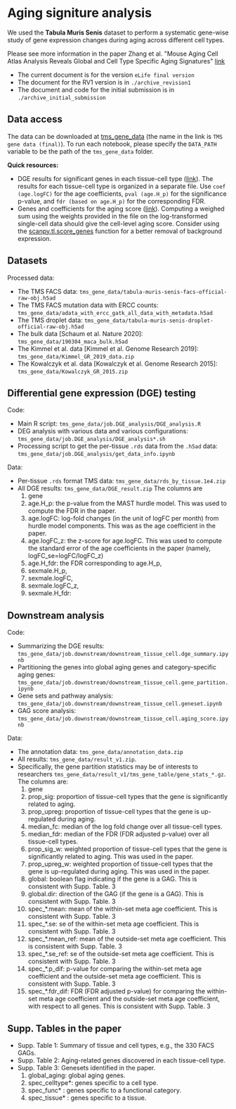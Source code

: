 # Aging signiture analysis

We used the **Tabula Muris Senis** dataset to perform a systematic gene-wise study of gene expression changes during aging across different cell types. 

Please see more information in the paper Zhang et al. "Mouse Aging Cell Atlas Analysis Reveals Global and Cell Type Specific Aging Signatures" [link](https://elifesciences.org/articles/62293)

- The current document is for the version `eLife final version`
- The document for the RV1 version is in `./archive_revision1`
- The document and code for the initial submission is in `./archive_initial_submission`

## Data access

The data can be downloaded at [tms_gene_data](https://figshare.com/articles/dataset/tms_gene_data_rv1/12827615) (the name in the link is `TMS gene data (final)`). To run each notebook, please specify the `DATA_PATH` variable to be the path of the `tms_gene_data` folder. 

**Quick resources:** 
- DGE results for significant genes in each tissue-cell type ([link](https://figshare.com/articles/dataset/tms_gene_data_rv1/12827615?file=27856758)). The results for each tissue-cell type is organized in a separate file. Use `coef (age.logFC)` for the age coefficients, `pval (age.H_p)` for the significance p-value, and `fdr (based on age.H_p)` for the corresponding FDR. 
- Genes and coefficients for the aging score ([link](https://figshare.com/articles/dataset/tms_gene_data_rv1/12827615?file=27856761)). Computing a weighed sum using the weights provided in the file on the log-transformed single-cell data should give the cell-level aging score. Consider using the [scanpy.tl.score_genes](https://scanpy.readthedocs.io/en/stable/api/scanpy.tl.score_genes.html) function for a better removal of background expression. 

## Datasets
Processed data: 
- The TMS FACS data: `tms_gene_data/tabula-muris-senis-facs-official-raw-obj.h5ad` 
- The TMS FACS mutation data with ERCC counts: `tms_gene_data/adata_with_ercc_gatk_all_data_with_metadata.h5ad` 
- The TMS droplet data: `tms_gene_data/tabula-muris-senis-droplet-official-raw-obj.h5ad`
- The bulk data [Schaum et al. Nature 2020]: `tms_gene_data/190304_maca_bulk.h5ad`
- The Kimmel et al. data [Kimmel et al. Genome Research 2019]: `tms_gene_data/Kimmel_GR_2019_data.zip` 
- The Kowalczyk et al. data [Kowalczyk et al. Genome Research 2015]: `tms_gene_data/Kowalczyk_GR_2015.zip` 

## Differential gene expression (DGE) testing

Code: 
- Main R script: `tms_gene_data/job.DGE_analysis/DGE_analysis.R`
- DEG analysis with various data and various configurations: `tms_gene_data/job.DGE_analysis/DGE_analysis*.sh`
- Processing script to get the per-tissue `.rds` data from the `.h5ad` data: `tms_gene_data/job.DGE_analysis/get_data_info.ipynb`

Data:
- Per-tissue `.rds` format TMS data: `tms_gene_data/rds_by_tissue.1e4.zip`
- All DGE results: `tms_gene_data/DGE_result.zip` The columns are 
  1) gene
  2) age.H_p: the p-value from the MAST hurdle model. This was used to compute the FDR in the paper.
  3) age.logFC: log-fold changes (in the unit of logFC per month) from hurdle model components. This was as the age coefficient in the paper.
  4) age.logFC_z: the z-score for age.logFC. This was used to compute the standard error of the age coefficients in the paper (namely, logFC_se=logFC/logFC_z)
  5) age.H_fdr: the FDR corresponding to age.H_p, 
  6) sexmale.H_p, 
  7) sexmale.logFC, 
  8) sexmale.logFC_z, 
  9) sexmale.H_fdr:  

## Downstream analysis

Code: 
- Summarizing the DGE results: `tms_gene_data/job.downstream/downstream_tissue_cell.dge_summary.ipynb`
- Partitioning the genes into global aging genes and category-specific aging genes: `tms_gene_data/job.downstream/downstream_tissue_cell.gene_partition.ipynb`
- Gene sets and pathway analysis: `tms_gene_data/job.downstream/downstream_tissue_cell.geneset.ipynb`
- GAG score analysis: `tms_gene_data/job.downstream/downstream_tissue_cell.aging_score.ipynb`

Data: 
- The annotation data: `tms_gene_data/annotation_data.zip`
- All results: `tms_gene_data/result_v1.zip`. 
- Specifically, the gene partition statistics may be of interests to researchers `tms_gene_data/result_v1/tms_gene_table/gene_stats_*.gz`. The columns are:
  1) gene
  2) prop_sig: proportion of tissue-cell types that the gene is significantly related to aging.
  3) prop_upreg: proportion of tissue-cell types that the gene is up-regulated during aging.
  4) median_fc: median of the log fold change over all tissue-cell types.
  5) median_fdr: median of the FDR (FDR adjusted p-value) over all tissue-cell types.
  6) prop_sig_w: weighted proportion of tissue-cell types that the gene is significantly related to aging. This was used in the paper.
  7) prop_upreg_w: weighted proportion of tissue-cell types that the gene is up-regulated during aging. This was used in the paper.
  8) global: boolean flag indicating if the gene is a GAG. This is consistent with Supp. Table. 3
  9) global.dir: direction of the GAG (if the gene is a GAG). This is consistent with Supp. Table. 3
  10) spec_*.mean: mean of the within-set meta age coefficient. This is consistent with Supp. Table. 3
  11) spec_*.se: se of the within-set meta age coefficient. This is consistent with Supp. Table. 3
  12) spec_*.mean_ref: mean of the outside-set meta age coefficient. This is consistent with Supp. Table. 3
  13) spec_*.se_ref: se of the outside-set meta age coefficient. This is consistent with Supp. Table. 3
  14) spec_*.p_dif: p-value for comparing the within-set meta age coefficient and the outside-set meta age coefficient. This is consistent with Supp. Table. 3
  15) spec_*.fdr_dif: FDR (FDR adjusted p-value) for comparing the within-set meta age coefficient and the outside-set meta age coefficient, with respect to all genes. This is consistent with Supp. Table. 3

## Supp. Tables in the paper
- Supp. Table 1: Summary of tissue and cell types, e.g., the 330 FACS GAGs.
- Supp. Table 2: Aging-related genes discovered in each tissue-cell type.
- Supp. Table 3: Genesets identified in the paper.
  1) global_aging: global aging genes.
  2) spec_celltype*: genes specific to a cell type.
  3) spec_func* : genes specific to a functional category.
  4) spec_tissue* : genes specific to a tissue.
